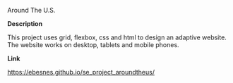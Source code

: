 Around The U.S.

**Description**
  
This project uses grid, flexbox, css and html to design an adaptive website. The website works on desktop, tablets and mobile phones.
  
**Link**

https://ebesnes.github.io/se_project_aroundtheus/